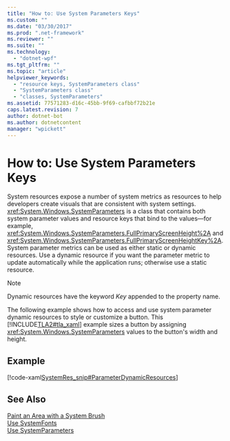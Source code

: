 ```yaml
---
title: "How to: Use System Parameters Keys"
ms.custom: ""
ms.date: "03/30/2017"
ms.prod: ".net-framework"
ms.reviewer: ""
ms.suite: ""
ms.technology: 
  - "dotnet-wpf"
ms.tgt_pltfrm: ""
ms.topic: "article"
helpviewer_keywords: 
  - "resource keys, SystemParameters class"
  - "SystemParameters class"
  - "classes, SystemParameters"
ms.assetid: 77571283-d16c-45bb-9f69-cafbbf72b21e
caps.latest.revision: 7
author: dotnet-bot
ms.author: dotnetcontent
manager: "wpickett"
---
```

# How to: Use System Parameters Keys
System resources expose a number of system metrics as resources to help developers create visuals that are consistent with system settings.              <xref:System.Windows.SystemParameters> is a class that contains both system parameter values and resource keys that bind to the values—for example,              <xref:System.Windows.SystemParameters.FullPrimaryScreenHeight%2A> and              <xref:System.Windows.SystemParameters.FullPrimaryScreenHeightKey%2A>. System parameter metrics can be used as either static or dynamic resources. Use a dynamic resource if you want the parameter metric to update automatically while the application runs; otherwise use a static resource.  
  
> [!NOTE]
>  Dynamic resources have the keyword                  *Key* appended to the property name.  
  
 The following example shows how to access and use system parameter dynamic resources to style or customize a button. This              [!INCLUDE[TLA2#tla_xaml](../../../../includes/tla2sharptla-xaml-md.md)] example sizes a button by assigning              <xref:System.Windows.SystemParameters> values to the button's width and height.  
  
## Example  
 [!code-xaml[SystemRes_snip#ParameterDynamicResources](../../../../samples/snippets/csharp/VS_Snippets_Wpf/SystemRes_snip/CSharp/MyApp.xaml#parameterdynamicresources)]  
  
## See Also  
 [Paint an Area with a System Brush](../../../../docs/framework/wpf/graphics-multimedia/how-to-paint-an-area-with-a-system-brush.md)   
 [Use SystemFonts](../../../../docs/framework/wpf/advanced/how-to-use-systemfonts.md)   
 [Use SystemParameters](../../../../docs/framework/wpf/advanced/how-to-use-systemparameters.md)
